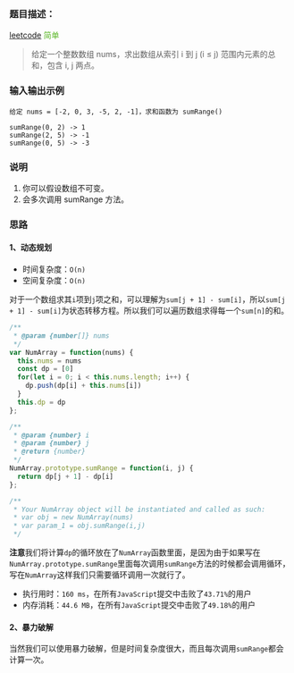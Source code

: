 ### 题目描述：

[leetcode](https://leetcode-cn.com/problems/range-sum-query-immutable/description/) <span style="color: #5AB726">简单</span>

> 给定一个整数数组  nums，求出数组从索引 i 到 j  (i ≤ j) 范围内元素的总和，包含 i,  j 两点。

### 输入输出示例

```
给定 nums = [-2, 0, 3, -5, 2, -1]，求和函数为 sumRange()

sumRange(0, 2) -> 1
sumRange(2, 5) -> -1
sumRange(0, 5) -> -3
```

### 说明

1. 你可以假设数组不可变。
2. 会多次调用 sumRange 方法。

### 思路

#### 1、动态规划

- 时间复杂度：`O(n)`
- 空间复杂度：`O(n)`

对于一个数组求其`i`项到`j`项之和，可以理解为`sum[j + 1] - sum[i]`，所以`sum[j + 1] - sum[i]`为状态转移方程。所以我们可以遍历数组求得每一个`sum[n]`的和。

```js
/**
 * @param {number[]} nums
 */
var NumArray = function(nums) {
  this.nums = nums
  const dp = [0]
  for(let i = 0; i < this.nums.length; i++) {
    dp.push(dp[i] + this.nums[i])
  }
  this.dp = dp
};

/** 
 * @param {number} i 
 * @param {number} j
 * @return {number}
 */
NumArray.prototype.sumRange = function(i, j) {
  return dp[j + 1] - dp[i]
};

/**
 * Your NumArray object will be instantiated and called as such:
 * var obj = new NumArray(nums)
 * var param_1 = obj.sumRange(i,j)
 */
```

**注意**我们将计算`dp`的循环放在了`NumArray`函数里面，是因为由于如果写在`NumArray.prototype.sumRange`里面每次调用`sumRange`方法的时候都会调用循环，写在`NumArray`这样我们只需要循环调用一次就行了。

- 执行用时：`160 ms`，在所有`JavaScript`提交中击败了`43.71%`的用户
- 内存消耗：`44.6 MB`，在所有`JavaScript`提交中击败了`49.18%`的用户

#### 2、暴力破解

当然我们可以使用暴力破解，但是时间复杂度很大，而且每次调用`sumRange`都会计算一次。
